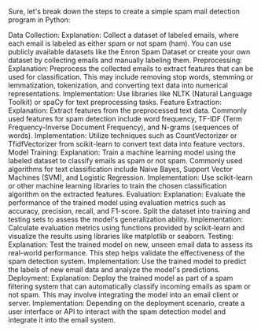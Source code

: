 Sure, let's break down the steps to create a simple spam mail detection program in Python:

Data Collection:
Explanation: Collect a dataset of labeled emails, where each email is labeled as either spam or not spam (ham). You can use publicly available datasets like the Enron Spam Dataset or create your own dataset by collecting emails and manually labeling them.
Preprocessing:
Explanation: Preprocess the collected emails to extract features that can be used for classification. This may include removing stop words, stemming or lemmatization, tokenization, and converting text data into numerical representations.
Implementation: Use libraries like NLTK (Natural Language Toolkit) or spaCy for text preprocessing tasks.
Feature Extraction:
Explanation: Extract features from the preprocessed text data. Commonly used features for spam detection include word frequency, TF-IDF (Term Frequency-Inverse Document Frequency), and N-grams (sequences of words).
Implementation: Utilize techniques such as CountVectorizer or TfidfVectorizer from scikit-learn to convert text data into feature vectors.
Model Training:
Explanation: Train a machine learning model using the labeled dataset to classify emails as spam or not spam. Commonly used algorithms for text classification include Naive Bayes, Support Vector Machines (SVM), and Logistic Regression.
Implementation: Use scikit-learn or other machine learning libraries to train the chosen classification algorithm on the extracted features.
Evaluation:
Explanation: Evaluate the performance of the trained model using evaluation metrics such as accuracy, precision, recall, and F1-score. Split the dataset into training and testing sets to assess the model's generalization ability.
Implementation: Calculate evaluation metrics using functions provided by scikit-learn and visualize the results using libraries like matplotlib or seaborn.
Testing:
Explanation: Test the trained model on new, unseen email data to assess its real-world performance. This step helps validate the effectiveness of the spam detection system.
Implementation: Use the trained model to predict the labels of new email data and analyze the model's predictions.
Deployment:
Explanation: Deploy the trained model as part of a spam filtering system that can automatically classify incoming emails as spam or not spam. This may involve integrating the model into an email client or server.
Implementation: Depending on the deployment scenario, create a user interface or API to interact with the spam detection model and integrate it into the email system.